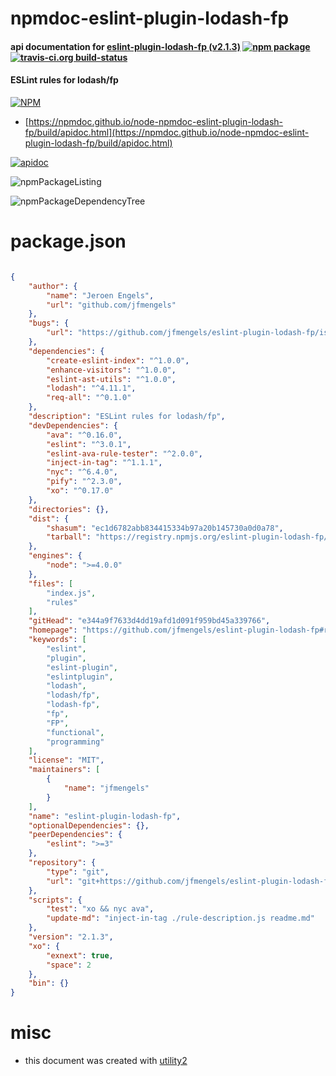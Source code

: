 # npmdoc-eslint-plugin-lodash-fp

#### api documentation for  [eslint-plugin-lodash-fp (v2.1.3)](https://github.com/jfmengels/eslint-plugin-lodash-fp#readme)  [![npm package](https://img.shields.io/npm/v/npmdoc-eslint-plugin-lodash-fp.svg?style=flat-square)](https://www.npmjs.org/package/npmdoc-eslint-plugin-lodash-fp) [![travis-ci.org build-status](https://api.travis-ci.org/npmdoc/node-npmdoc-eslint-plugin-lodash-fp.svg)](https://travis-ci.org/npmdoc/node-npmdoc-eslint-plugin-lodash-fp)

#### ESLint rules for lodash/fp

[![NPM](https://nodei.co/npm/eslint-plugin-lodash-fp.png?downloads=true&downloadRank=true&stars=true)](https://www.npmjs.com/package/eslint-plugin-lodash-fp)

- [https://npmdoc.github.io/node-npmdoc-eslint-plugin-lodash-fp/build/apidoc.html](https://npmdoc.github.io/node-npmdoc-eslint-plugin-lodash-fp/build/apidoc.html)

[![apidoc](https://npmdoc.github.io/node-npmdoc-eslint-plugin-lodash-fp/build/screenCapture.buildCi.browser.%252Ftmp%252Fbuild%252Fapidoc.html.png)](https://npmdoc.github.io/node-npmdoc-eslint-plugin-lodash-fp/build/apidoc.html)

![npmPackageListing](https://npmdoc.github.io/node-npmdoc-eslint-plugin-lodash-fp/build/screenCapture.npmPackageListing.svg)

![npmPackageDependencyTree](https://npmdoc.github.io/node-npmdoc-eslint-plugin-lodash-fp/build/screenCapture.npmPackageDependencyTree.svg)



# package.json

```json

{
    "author": {
        "name": "Jeroen Engels",
        "url": "github.com/jfmengels"
    },
    "bugs": {
        "url": "https://github.com/jfmengels/eslint-plugin-lodash-fp/issues"
    },
    "dependencies": {
        "create-eslint-index": "^1.0.0",
        "enhance-visitors": "^1.0.0",
        "eslint-ast-utils": "^1.0.0",
        "lodash": "^4.11.1",
        "req-all": "^0.1.0"
    },
    "description": "ESLint rules for lodash/fp",
    "devDependencies": {
        "ava": "^0.16.0",
        "eslint": "^3.0.1",
        "eslint-ava-rule-tester": "^2.0.0",
        "inject-in-tag": "^1.1.1",
        "nyc": "^6.4.0",
        "pify": "^2.3.0",
        "xo": "^0.17.0"
    },
    "directories": {},
    "dist": {
        "shasum": "ec1d6782abb834415334b97a20b145730a0d0a78",
        "tarball": "https://registry.npmjs.org/eslint-plugin-lodash-fp/-/eslint-plugin-lodash-fp-2.1.3.tgz"
    },
    "engines": {
        "node": ">=4.0.0"
    },
    "files": [
        "index.js",
        "rules"
    ],
    "gitHead": "e344a9f7633d4dd19afd1d091f959bd45a339766",
    "homepage": "https://github.com/jfmengels/eslint-plugin-lodash-fp#readme",
    "keywords": [
        "eslint",
        "plugin",
        "eslint-plugin",
        "eslintplugin",
        "lodash",
        "lodash/fp",
        "lodash-fp",
        "fp",
        "FP",
        "functional",
        "programming"
    ],
    "license": "MIT",
    "maintainers": [
        {
            "name": "jfmengels"
        }
    ],
    "name": "eslint-plugin-lodash-fp",
    "optionalDependencies": {},
    "peerDependencies": {
        "eslint": ">=3"
    },
    "repository": {
        "type": "git",
        "url": "git+https://github.com/jfmengels/eslint-plugin-lodash-fp.git"
    },
    "scripts": {
        "test": "xo && nyc ava",
        "update-md": "inject-in-tag ./rule-description.js readme.md"
    },
    "version": "2.1.3",
    "xo": {
        "exnext": true,
        "space": 2
    },
    "bin": {}
}
```



# misc
- this document was created with [utility2](https://github.com/kaizhu256/node-utility2)
